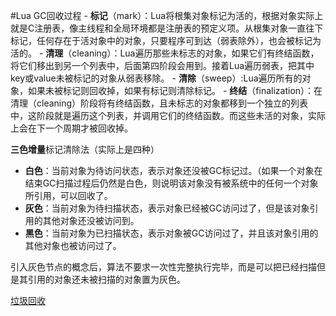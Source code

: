 #Lua 
GC回收过程
	- **标记**（mark）：Lua将根集对象标记为活的，根据对象实际上就是C注册表，像主线程和全局环境都是注册表的预定义项。从根集对象一直往下标记，任何存在于活对象中的对象，只要程序可到达（弱表除外），也会被标记为活的。
	- **清理**（cleaning）：Lua遍历那些未标志的对象，如果它们有终结函数，将它们移出到另一个列表中，后面第四阶段会用到。接着Lua遍历弱表，把其中key或value未被标记的对象从弱表移除。
	- **清除**（sweep）:Lua遍历所有的对象，如果未被标记则回收掉，如果有标记则清除标记。
	- **终结**（finalization）：在清理（cleaning）阶段将有终结函数，且未标志的对象都移到一个独立的列表中，这阶段就是遍历这个列表，并调用它们的终结函数。而这些未活的对象，实际上会在下一个周期才被回收掉。

**三色增量**标记清除法（实际上是四种）
- **白色**：当前对象为待访问状态，表示对象还没被GC标记过。（如果一个对象在结束GC扫描过程后仍然是白色，则说明该对象没有被系统中的任何一个对象所引用，可以回收了。
- **灰色**：当前对象为待扫描状态，表示对象已经被GC访问过了，但是该对象引用的其他对象还没被访问到。
- **黑色**：当前对象为已扫描状态，表示对象被GC访问过了，并且该对象引用的其他对象也被访问过了。

引入灰色节点的概念后，算法不要求一次性完整执行完毕，而是可以把已经扫描但是其引用的对象还未被扫描的对象置为灰色。

[垃圾回收](https://zhuanlan.zhihu.com/p/76250195)
